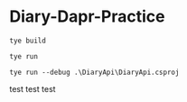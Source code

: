 # Diary-Dapr-Practice

```
tye build
```

```
tye run
```

```
tye run --debug .\DiaryApi\DiaryApi.csproj
```

test
test
test
